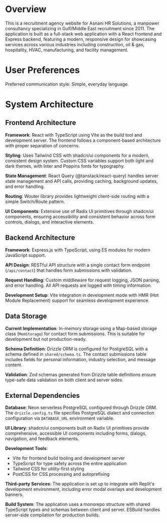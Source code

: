 # Overview

This is a recruitment agency website for Asnani HR Solutions, a manpower consultancy specializing in Gulf/Middle East recruitment since 2011. The application is built as a full-stack web application with a React frontend and Express backend, featuring a modern, responsive design for showcasing services across various industries including construction, oil & gas, hospitality, HVAC, manufacturing, and facility management.

# User Preferences

Preferred communication style: Simple, everyday language.

# System Architecture

## Frontend Architecture

**Framework**: React with TypeScript using Vite as the build tool and development server. The frontend follows a component-based architecture with proper separation of concerns.

**Styling**: Uses Tailwind CSS with shadcn/ui components for a modern, consistent design system. Custom CSS variables support both light and dark themes, with Inter and Poppins fonts for typography.

**State Management**: React Query (@tanstack/react-query) handles server state management and API calls, providing caching, background updates, and error handling.

**Routing**: Wouter library provides lightweight client-side routing with a simple Switch/Route pattern.

**UI Components**: Extensive use of Radix UI primitives through shadcn/ui components, ensuring accessibility and consistent behavior across form controls, dialogs, and interactive elements.

## Backend Architecture

**Framework**: Express.js with TypeScript, using ES modules for modern JavaScript support.

**API Design**: RESTful API structure with a single contact form endpoint (`/api/contact`) that handles form submissions with validation.

**Request Handling**: Custom middleware for request logging, JSON parsing, and error handling. All API requests are logged with timing information.

**Development Setup**: Vite integration in development mode with HMR (Hot Module Replacement) support for seamless development experience.

## Data Storage

**Current Implementation**: In-memory storage using a Map-based storage class (`MemStorage`) for contact form submissions. This is suitable for development but not production-ready.

**Schema Definition**: Drizzle ORM is configured for PostgreSQL with a schema defined in `shared/schema.ts`. The contact submissions table includes fields for personal information, industry selection, and message content.

**Validation**: Zod schemas generated from Drizzle table definitions ensure type-safe data validation on both client and server sides.

## External Dependencies

**Database**: Neon serverless PostgreSQL configured through Drizzle ORM. The `drizzle.config.ts` file specifies PostgreSQL dialect and connection configuration via `DATABASE_URL` environment variable.

**UI Library**: shadcn/ui components built on Radix UI primitives provide comprehensive, accessible UI components including forms, dialogs, navigation, and feedback elements.

**Development Tools**: 
- Vite for frontend build tooling and development server
- TypeScript for type safety across the entire application
- Tailwind CSS for utility-first styling
- PostCSS for CSS processing and autoprefixing

**Third-party Services**: The application is set up to integrate with Replit's development environment, including error modal overlays and development banners.

**Build System**: The application uses a monorepo structure with shared TypeScript types and schemas between client and server. ESBuild handles server-side compilation for production builds.